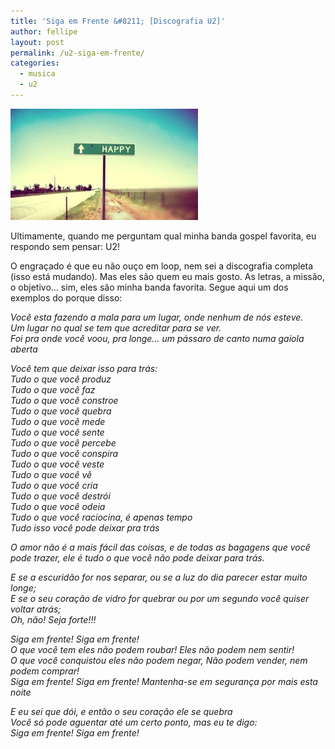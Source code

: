 ```yaml
---
title: 'Siga em Frente &#8211; [Discografia U2]'
author: fellipe
layout: post
permalink: /u2-siga-em-frente/
categories:
  - musica
  - u2
---
```

[<img alt="siga-em-frente" src="/img/posts/2014/06/siga-em-frente-300x178.jpg" width="300" height="178" />][1]

<span style="font-size: 1em;">Ultimamente, quando me perguntam qual minha banda gospel favorita, eu respondo sem pensar: U2!</span>

O engraçado é que eu não ouço em loop, nem sei a discografia completa (isso está mudando). Mas eles são quem eu mais gosto. As letras, a missão, o objetivo&#8230; sim, eles são minha banda favorita. Segue aqui um dos exemplos do porque disso:

*Você esta fazendo a mala para um lugar, onde nenhum de nós esteve.*  
*Um lugar no qual se tem que acreditar para se ver.*  
*Foi pra onde você voou, pra longe&#8230; um pássaro de canto numa gaiola aberta*

*Você tem que deixar isso para trás:*  
*Tudo o que você produz*  
*Tudo o que você faz*  
*Tudo o que você constroe*  
*Tudo o que você quebra*  
*Tudo o que você mede*  
*Tudo o que você sente*  
*Tudo o que você percebe*  
*Tudo o que você conspira*  
*Tudo o que você veste*  
*Tudo o que você vê*  
*Tudo o que você cria*  
*Tudo o que você destrói*  
*Tudo o que você odeia  
Tudo o que você raciocina, é apenas tempo  
*Tudo isso você pode deixar pra trás**

*O amor não é a mais fácil das coisas, e de todas as bagagens que você pode trazer, ele é tudo o que você não pode deixar para trás.*

*E se a escuridão for nos separar, ou se a luz do dia parecer estar muito longe;*  
*E se o seu coração de vidro for quebrar ou por um segundo você quiser voltar atrás;*  
*Oh, não! Seja forte!!!*

*Siga em frente! Siga em frente!*  
*O que você tem eles não podem roubar! Eles não podem nem sentir!*  
*O que você conquistou eles não podem negar, Não podem vender, nem podem comprar!*  
*Siga em frente! Siga em frente! Mantenha-se em segurança por mais esta noite*

*E eu sei que dói, e então o seu coração ele se quebra*  
*Você só pode aguentar até um certo ponto, mas eu te digo:*  
*Siga em frente! Siga em frente!*

 [1]: /img/posts/2014/06/siga-em-frente.jpg